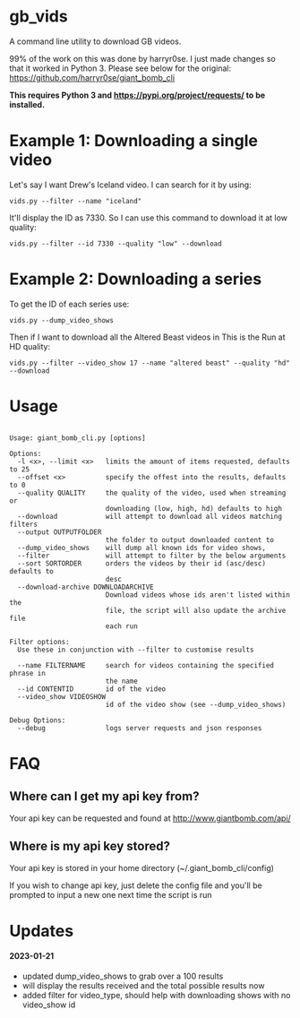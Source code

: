 # gb_vids
A command line utility to download GB videos.

99% of the work on this was done by harryr0se. I just made changes so that it worked in Python 3. Please see below for the original:
https://github.com/harryr0se/giant_bomb_cli

**This requires Python 3 and https://pypi.org/project/requests/ to be installed.**

# Example 1: Downloading a single video
Let's say I want Drew's Iceland video. I can search for it by using:
```
vids.py --filter --name "iceland"
```
It'll display the ID as 7330. So I can use this command to download it at low quality:
```
vids.py --filter --id 7330 --quality "low" --download
```

# Example 2: Downloading a series
To get the ID of each series use:
```
vids.py --dump_video_shows
```
Then if I want to download all the Altered Beast videos in This is the Run at HD quality:
```
vids.py --filter --video_show 17 --name "altered beast" --quality "hd" --download
```

# Usage
```

Usage: giant_bomb_cli.py [options]

Options:
  -l <x>, --limit <x>   limits the amount of items requested, defaults to 25
  --offset <x>          specify the offest into the results, defaults to 0
  --quality QUALITY     the quality of the video, used when streaming or
                        downloading (low, high, hd) defaults to high
  --download            will attempt to download all videos matching filters
  --output OUTPUTFOLDER
                        the folder to output downloaded content to
  --dump_video_shows    will dump all known ids for video shows,
  --filter              will attempt to filter by the below arguments
  --sort SORTORDER      orders the videos by their id (asc/desc) defaults to
                        desc
  --download-archive DOWNLOADARCHIVE
                        Download videos whose ids aren't listed within the
                        file, the script will also update the archive file
                        each run

Filter options:
  Use these in conjunction with --filter to customise results

  --name FILTERNAME     search for videos containing the specified phrase in
                        the name
  --id CONTENTID        id of the video
  --video_show VIDEOSHOW
                        id of the video show (see --dump_video_shows)

Debug Options:
  --debug               logs server requests and json responses
```

# FAQ

## Where can I get my api key from?
Your api key can be requested and found at http://www.giantbomb.com/api/

## Where is my api key stored?
Your api key is stored in your home directory (~/.giant_bomb_cli/config)

If you wish to change api key, just delete the config file and you'll be prompted to input a new one next time the script is run

# Updates
#### 2023-01-21
- updated dump_video_shows to grab over a 100 results
- will display the results received and the total possible results now
- added filter for video_type, should help with downloading shows with no video_show id
